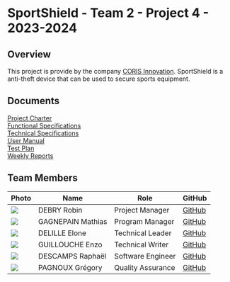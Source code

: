 # SportShield - Team 2 - Project 4 - 2023-2024

## Overview

This project is provide by the company [CORIS Innovation](https://www.corisinnovation.com).
SportShield is a anti-theft device that can be used to secure sports equipment.

## Documents

[Project Charter](Documents/Management/projectCharter.md)<br>
[Functional Specifications](Documents/Functional/functionalSpecifications.md)<br>
[Technical Specifications](Documents/Technical/technicalSpecifications.md)<br>
[User Manual](Documents/UserManual/userManualEnglish.pdf)<br>
[Test Plan](Documents/TestPlan/testPlan.md)<br> 
[Weekly Reports](Documents/Management/WeeklyReports/mainWeeklyReport.md)<br>

## Team Members

| Photo | Name | Role | GitHub |
|---|---|---|---|
| <img src="https://ca.slack-edge.com/T06NA42V4FN-U06MT3ZEBP1-g8dddf3c594e-64"> | DEBRY Robin | Project Manager | [GitHub](https://github.com/robin-debry) |
| <img src="https://ca.slack-edge.com/T06NA42V4FN-U06NA4GBKTN-g7986289d5c2-64"> | GAGNEPAIN Mathias | Program Manager | [GitHub](https://github.com/MathiasGagnepain) |
| <img src="https://ca.slack-edge.com/T06NA42V4FN-U06NWDSQ38Q-gd0f64565afd-64"> | DELILLE Elone | Technical Leader | [GitHub](https://github.com/HiNett) |
| <img src="https://ca.slack-edge.com/T06NA42V4FN-U06N7LH3KB4-g20f42d2a13d-64"> | GUILLOUCHE Enzo | Technical Writer | [GitHub](https://github.com/EnzoGuillouche) |
| <img src="https://ca.slack-edge.com/T06NA42V4FN-U06N7H57DA7-g10c7c642461-64"> | DESCAMPS Raphaël | Software Engineer | [GitHub](https://github.com/Raphaeldcp) |
| <img src="https://ca.slack-edge.com/T06NA42V4FN-U06N11QLUDU-g83dc41ed93a-64"> | PAGNOUX Grégory | Quality Assurance | [GitHub](https://github.com/Gregory-Pagnoux) |
